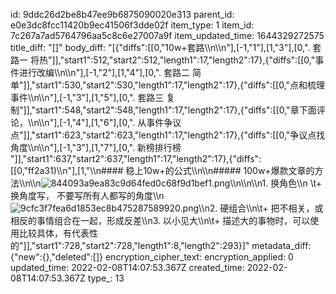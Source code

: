 id: 9ddc26d2be8b47ee9b6875090020e313
parent_id: e0e3dc8fcc11420b9ec41506f3dde02f
item_type: 1
item_id: 7c267a7ad5764796aa5c8c6e27007a9f
item_updated_time: 1644329272575
title_diff: "[]"
body_diff: "[{\"diffs\":[[0,\"10w+套路\\\n\\\n\"],[-1,\"1\"],[1,\"3\"],[0,\". 套路一 将热\"]],\"start1\":512,\"start2\":512,\"length1\":17,\"length2\":17},{\"diffs\":[[0,\"事件进行改编\\\n\\\n\"],[-1,\"2\"],[1,\"4\"],[0,\". 套路二 简单\"]],\"start1\":530,\"start2\":530,\"length1\":17,\"length2\":17},{\"diffs\":[[0,\"点和梳理事件\\\n\\\n\"],[-1,\"3\"],[1,\"5\"],[0,\". 套路三 复制\"]],\"start1\":548,\"start2\":548,\"length1\":17,\"length2\":17},{\"diffs\":[[0,\"章下面评论，\\\n\\\n\"],[-1,\"4\"],[1,\"6\"],[0,\". 从事件争议点\"]],\"start1\":623,\"start2\":623,\"length1\":17,\"length2\":17},{\"diffs\":[[0,\"争议点找角度\\\n\\\n\"],[-1,\"3\"],[1,\"7\"],[0,\". 新榜排行榜 \"]],\"start1\":637,\"start2\":637,\"length1\":17,\"length2\":17},{\"diffs\":[[0,\"ff2a31)\\\n\"],[1,\"\\\n#### 稳上10w+的公式\\\n\\\n##### 100w+爆款文章的方法\\\n\\\n![844093a9ea83c9d64fed0c68f9d1bef1.png](:/1a0dba92f25643dba7b503a3c5766afd)\\\n\\\n\\\n1. 换角色\\\n \\t+ 换角度写， 不要写所有人都写的角度\\\n![9cfc3f7fea6d1853ec8b475287589920.png](:/bf0567b4837449428b43670dfbb2e5af)\\\n2. 硬组合\\\n\\t+ 把不相关，或相反的事情组合在一起，形成反差\\\n3. 以小见大\\\n\\t+ 描述大的事物时，可以使用比较具体，有代表性的\"]],\"start1\":728,\"start2\":728,\"length1\":8,\"length2\":293}]"
metadata_diff: {"new":{},"deleted":[]}
encryption_cipher_text: 
encryption_applied: 0
updated_time: 2022-02-08T14:07:53.367Z
created_time: 2022-02-08T14:07:53.367Z
type_: 13